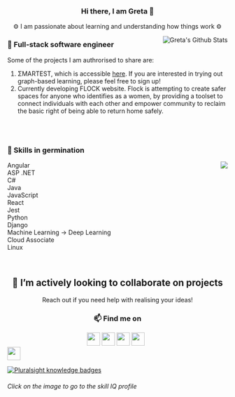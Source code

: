 <h3 align="center"> Hi there, I am Greta 👋</h3>
<p align="center">⚙️ I am passionate about learning and understanding how things work ⚙️</p>

<img align="right" alt=" Greta's Github Stats" src="https://github-readme-stats.vercel.app/api?username=gretaivan&show_icons=true&theme=radical" />



<!--
**gretaivan/gretaivan** is a ✨ _special_ ✨ repository because its `README.md` (this file) appears on your GitHub profile
# [![greta ivan header coming soon]()](my web)

![Language stats](https://github-readme-stats.vercel.app/api/top-langs/?username=gretaivan&layout=compact&theme=radical&hide=html&langs_count=12)
-->

### 🥜 Full-stack software engineer
Some of the projects I am authrorised to share are: 

1. ΣMARTEST, which is accessible [here](https://smartestknowledge.org/). If you are interested in trying out graph-based learning, please feel free to sign up!
2. Currently developing FLOCK website. Flock is attempting to create safer spaces for anyone who identifies as a women, by providing a toolset to connect individuals with each other and empower community to reclaim the basic right of being able to return home safely. 

<br /><br />


### 🌱 Skills in germination
<img align="right" src="https://github-readme-stats.vercel.app/api/top-langs/?username=gretaivan&layout=compact&theme=radical&hide=html,css&langs_count=14" />

Angular <br />
ASP .NET <br />
C# <br />
Java <br />
JavaScript <br />
React <br />
Jest <br />
Python <br />
Django <br />
Machine Learning -> Deep Learning <br />
Cloud Associate <br />
Linux <br/>



<br />

<h2 align="center"> 🔭 I’m actively looking to collaborate on projects </h2>
<p align="center"> Reach out if you need help with realising your ideas!</p>


<h3 align='center'>📫 Find me on </h3>
<p align='center'>
  <a href="https://instagram.com/greta.codes"><img height="30" src="https://user-images.githubusercontent.com/47504179/114736779-4ec50500-9d3e-11eb-9f25-78506d83e96e.png"></a>
  <a href="https://www.linkedin.com/in/gretaivan/"><img height="30" src="https://github.com/WaylonWalker/WaylonWalker/blob/main/icon/linkedin.png?raw=true"></a>
  <a href="https://app.pluralsight.com/profile/greta-ivan"><img height="30" src="https://user-images.githubusercontent.com/47504179/114736275-dd855200-9d3d-11eb-8f35-f5a3601477ba.png" /></a>
  <a href="https://dev.to/gretaivan"><img height="30" src="https://raw.githubusercontent.com/WaylonWalker/WaylonWalker/main/icon/dev.png"></a>&nbsp;&nbsp;
 <a style="display:flex" alt="Portfolio" href="https://gretaivan.netlify.app/"><img height="30" src="https://user-images.githubusercontent.com/47504179/114738400-d52e1680-9d3f-11eb-80de-7c76a10231a7.png"></a>
</p>



  


[![Pluralsight knowledge badges](https://user-images.githubusercontent.com/47504179/138264851-e7eb00f9-77ca-4c25-83f1-fa87d275c7c3.png)](https://app.pluralsight.com/profile/greta-ivan)
###### Click on the image to go to the skill IQ profile




